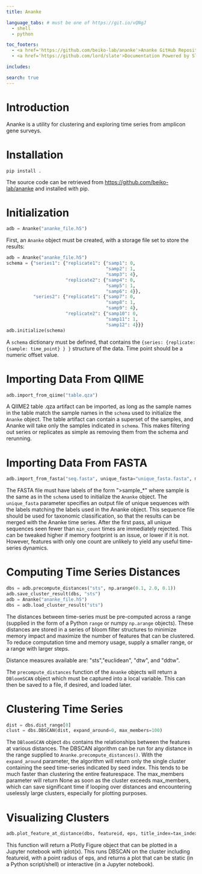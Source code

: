 ```yaml
---
title: Ananke

language_tabs: # must be one of https://git.io/vQNgJ
  - shell
  - python

toc_footers:
  - <a href='https://github.com/beiko-lab/ananke'>Ananke GitHub Repository</a>
  - <a href='https://github.com/lord/slate'>Documentation Powered by Slate</a>

includes:

search: true
---
```


# Introduction

Ananke is a utility for clustering and exploring time series from amplicon gene surveys. 

# Installation

```shell
pip install .
```

The source code can be retrieved from https://github.com/beiko-lab/ananke and installed with pip.

# Initialization


```python
adb = Ananke("ananke_file.h5")
```

First, an `Ananke` object must be created, with a storage file set to store the results:

```python
adb = Ananke("ananke_file.h5")
schema = {"series1": {"replicate1": {"samp1": 0,
                                     "samp2": 1,
                                     "samp3": 4},
                      "replicate2": {"samp4": 0,
                                     "samp5": 1,
                                     "samp6": 4}},
          "series2": {"replicate1": {"samp7": 0,
                                     "samp8": 1,
                                     "samp9": 4},
                      "replicate2": {"samp10": 0,
                                     "samp11": 1,
                                     "samp12": 4}}}
adb.initialize(schema)
```

A `schema` dictionary must be defined, that contains the `{series: {replicate: {sample: time_point} } }` structure of the data. Time point should be a numeric offset value.

# Importing Data From QIIME

```python
adb.import_from_qiime("table.qza")
```

A QIIME2 table .qza artifact can be imported, as long as the sample names in the table match the sample names in the `schema` used to initialize the `Ananke` object. The table artifact can contain a superset of the samples, and Ananke will take only the samples indicated in `schema`. This makes filtering out series or replicates as simple as removing them from the schema and rerunning.

# Importing Data From FASTA

```python
adb.import_from_fasta("seq.fasta", unique_fasta="unique_fasta.fasta", min_count=2)
```

The FASTA file must have labels of the form ">sample_*" where sample is the same as in the `schema` used to initialize the `Ananke` object.
The `unique_fasta` parameter specifies an output file of unique sequences with the labels matching the labels used in the Ananke object. This sequence file should be used for taxonomic classification, so that the results can be merged with the Ananke time series. After the first pass, all unique sequences seen fewer than `min_count` times are immediately rejected. This can be tweaked higher if memory footprint is an issue, or lower if it is not. However, features with only one count are unlikely to yield any useful time-series dynamics.

# Computing Time Series Distances

```python
dbs = adb.precompute_distances("sts", np.arange(0.1, 2.0, 0.1))
adb.save_cluster_result(dbs, "sts")
adb = Ananke("ananke_file.h5")
dbs = adb.load_cluster_result("sts")
```

The distances between time-series must be pre-computed across a range (supplied in the form of a Python `range` or numpy `np.arange` objects). These distances are stored in a series of bloom filter structures to minimize memory impact and maximize the number of features that can be clustered. To reduce computation time and memory usage, supply a smaller range, or a range with larger steps.

Distance measures available are: "sts","euclidean", "dtw", and "ddtw".

The `precompute_distances` function of the `Ananke` objects will return a `DBloomSCAN` object which must be captured into a local variable. This can then be saved to a file, if desired, and loaded later.

# Clustering Time Series

```python
dist = dbs.dist_range[0]
clust = dbs.DBSCAN(dist, expand_around=0, max_members=100)
```

The `DBloomSCAN` object `dbs` contains the relationships between the features at various distances. The DBSCAN algorithm can be run for any distance in the range supplied to `Ananke.precompute_distances()`. With the `expand_around` parameter, the algorithm will return only the single cluster containing the seed time-series indicated by seed index. This tends to be much faster than clustering the entire featurespace. The max_members parameter will return None as soon as the cluster exceeds max_members, which can save significant time if looping over distances and encountering uselessly large clusters, especially for plotting purposes.

# Visualizing Clusters

```python
adb.plot_feature_at_distance(dbs, featureid, eps, title_index=tax_index, max_members=100)
```

This function will return a Plotly Figure object that can be plotted in a Jupyter notebook with iplot(x). This runs DBSCAN on the cluster including featureid, with a point radius of eps, and returns a plot that can be static (in a Python script/shell) or interactive (in a Jupyter notebook).
